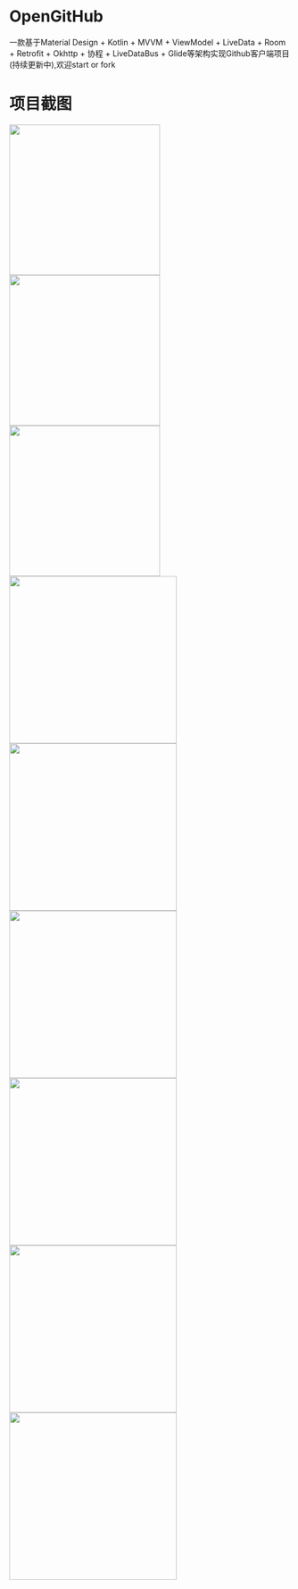 # OpenGitHub
一款基于Material Design + Kotlin + MVVM + ViewModel + LiveData  + Room + Retrofit + Okhttp + 协程 + LiveDataBus + Glide等架构实现Github客户端项目(持续更新中),欢迎start or fork

# 项目截图
<div style="float:right">
  <img src="https://github.com/fmtjava/OpenGitHub/blob/master/image/1281564044992_.pic.jpg" width="270"/>
  <img src="https://github.com/fmtjava/OpenGitHub/blob/master/image/1301564044994_.pic.jpg" width="270"/>
  <img src="https://github.com/fmtjava/OpenGitHub/blob/master/image/1371564048402_.pic.jpg" width="270"/>
</div>

<div style="float:right">
  <img src="https://github.com/fmtjava/OpenGitHub/blob/master/image/1351564044999_.pic.jpg" width="300"/>
  <img src="https://github.com/fmtjava/OpenGitHub/blob/master/image/1341564044998_.pic.jpg" width="300"/>
  <img src="https://github.com/fmtjava/OpenGitHub/blob/master/image/1291564044993_.pic.jpg" width="300"/>

</div>

<div style="float:right">
  <img src="https://github.com/fmtjava/OpenGitHub/blob/master/image/1321564044996_.pic.jpg" width="300"/>
  <img src="https://github.com/fmtjava/OpenGitHub/blob/master/image/1331564044997_.pic.jpg" width="300"/>
  <img src="https://github.com/fmtjava/OpenGitHub/blob/master/image/1311564044995_.pic.jpg" width="300"/>
</div>




